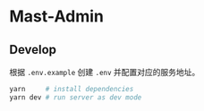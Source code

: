 # Mast-Admin

## Develop

根据 `.env.example` 创建 `.env` 并配置对应的服务地址。

```bash
yarn     # install dependencies
yarn dev # run server as dev mode
```
